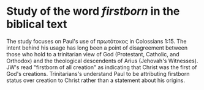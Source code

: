 # Study of the word _firstborn_ in the biblical text

The study focuses on Paul's use of πρωτότοκος in Colossians 1:15. The intent behind his usage has long been a point of disagreement between those who hold to a trinitarian view of God (Protestant, Catholic, and Orthodox) and the theological descendents of Arius (Jehovah's Witnesses). JW's read "firstborn of all creation" as indicating that Christ was the first of God's creations. Trinitarians's understand Paul to be attributing firstborn status over creation to Christ rather than a statement about his origins.
